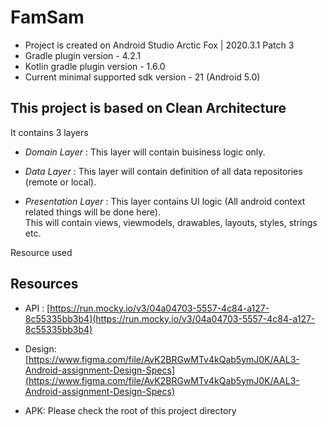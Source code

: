 # FamSam

- Project is created on Android Studio Arctic Fox | 2020.3.1 Patch 3
- Gradle plugin version - 4.2.1
- Kotlin gradle plugin version - 1.6.0
- Current minimal supported sdk version - 21 (Android 5.0)

## This project is based on Clean Architecture
   It contains 3 layers <br />

- *Domain Layer* : This layer will contain buisiness logic only.

- *Data Layer* : This layer will contain definition of all data repositories (remote or local).

- *Presentation Layer* : This layer contains UI logic (All android context related things will be done here). <br/>
This will contain views, viewmodels, drawables, layouts, styles, strings etc.

Resource used

## Resources

- API : [https://run.mocky.io/v3/04a04703-5557-4c84-a127-8c55335bb3b4](https://run.mocky.io/v3/04a04703-5557-4c84-a127-8c55335bb3b4)

- Design: [https://www.figma.com/file/AvK2BRGwMTv4kQab5ymJ0K/AAL3-Android-assignment-Design-Specs](https://www.figma.com/file/AvK2BRGwMTv4kQab5ymJ0K/AAL3-Android-assignment-Design-Specs)

- APK: Please check the root of this project directory
